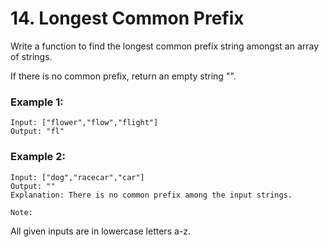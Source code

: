 # 14. Longest Common Prefix

Write a function to find the longest common prefix string amongst an array of strings.

If there is no common prefix, return an empty string "".

### Example 1:

```
Input: ["flower","flow","flight"]
Output: "fl"
```

### Example 2:

```
Input: ["dog","racecar","car"]
Output: ""
Explanation: There is no common prefix among the input strings.
```

`Note:`

All given inputs are in lowercase letters a-z.